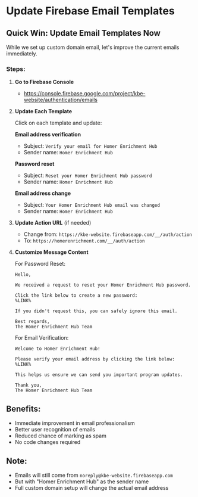 # Update Firebase Email Templates

## Quick Win: Update Email Templates Now

While we set up custom domain email, let's improve the current emails immediately.

### Steps:

1. **Go to Firebase Console**
   - https://console.firebase.google.com/project/kbe-website/authentication/emails

2. **Update Each Template**

   Click on each template and update:

   **Email address verification**
   - Subject: `Verify your email for Homer Enrichment Hub`
   - Sender name: `Homer Enrichment Hub`

   **Password reset**
   - Subject: `Reset your Homer Enrichment Hub password`
   - Sender name: `Homer Enrichment Hub`

   **Email address change**
   - Subject: `Your Homer Enrichment Hub email was changed`
   - Sender name: `Homer Enrichment Hub`

3. **Update Action URL** (if needed)
   - Change from: `https://kbe-website.firebaseapp.com/__/auth/action`
   - To: `https://homerenrichment.com/__/auth/action`

4. **Customize Message Content**

   For Password Reset:

   ```
   Hello,

   We received a request to reset your Homer Enrichment Hub password.

   Click the link below to create a new password:
   %LINK%

   If you didn't request this, you can safely ignore this email.

   Best regards,
   The Homer Enrichment Hub Team
   ```

   For Email Verification:

   ```
   Welcome to Homer Enrichment Hub!

   Please verify your email address by clicking the link below:
   %LINK%

   This helps us ensure we can send you important program updates.

   Thank you,
   The Homer Enrichment Hub Team
   ```

## Benefits:

- Immediate improvement in email professionalism
- Better user recognition of emails
- Reduced chance of marking as spam
- No code changes required

## Note:

- Emails will still come from `noreply@kbe-website.firebaseapp.com`
- But with "Homer Enrichment Hub" as the sender name
- Full custom domain setup will change the actual email address
